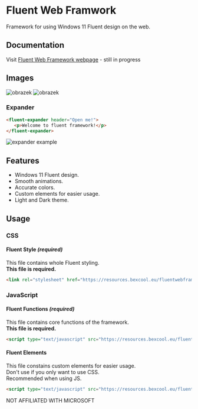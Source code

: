 # Fluent Web Framwork

Framework for using Windows 11 Fluent design on the web.

## Documentation
Visit [Fluent Web Framework webpage](https://resources.bexcool.eu/fluentwebframework/showcase/index.html) - still in progress
## Images
![obrazek](https://user-images.githubusercontent.com/53868994/165146186-91ee1e84-b38e-4418-b1dc-520d6a623d06.png)
![obrazek](https://user-images.githubusercontent.com/53868994/151600056-709ddcb5-838a-4f69-a518-a249130aa712.png)
### Expander

```html
<fluent-expander header="Open me!">
   <p>Welcome to fluent framework!</p>
</fluent-expander>
```

![expander example](https://user-images.githubusercontent.com/53868994/151600680-22a9beb1-b5e1-42b2-b3c4-115aed8be7fc.gif)

## Features

- Windows 11 Fluent design.
- Smooth animations.
- Accurate colors.
- Custom elements for easier usage.
- Light and Dark theme.

## Usage
### CSS
#### Fluent Style ***(required)***
This file contains whole Fluent styling.<br>
**This file is required.**
``` HTML
<link rel="stylesheet" href="https://resources.bexcool.eu/fluentwebframework/src/style/fluent.min.css" type="text/css">
```
### JavaScript
#### Fluent Functions ***(required)***
This file contains core functions of the framework.<br>
**This file is required.**
``` HTML
<script type="text/javascript" src="https://resources.bexcool.eu/fluentwebframework/src/js/fluent_functions.min.js"></script>
```
#### Fluent Elements
This file constains custom elements for easier usage.<br>
Don't use if you only want to use CSS.<br>
Recommended when using JS.
``` HTML
<script type="text/javascript" src="https://resources.bexcool.eu/fluentwebframework/src/js/fluent_elements.min.js"></script>
```

NOT AFFILIATED WITH MICROSOFT
